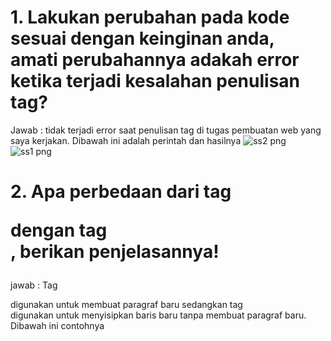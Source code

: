 # 1. Lakukan perubahan pada kode sesuai dengan keinginan anda, amati perubahannya adakah error ketika terjadi kesalahan penulisan tag?
Jawab : tidak terjadi error saat penulisan tag di tugas pembuatan web yang saya kerjakan. Dibawah ini adalah perintah dan hasilnya
![ss2 png](https://github.com/user-attachments/assets/fce63fe7-9f35-45d3-a17c-f00f67039fef)
![ss1 png](https://github.com/user-attachments/assets/8ad1d886-4c0a-4401-8a18-ff187bd33bdd)
# 2. Apa perbedaan dari tag <p> dengan tag <br>, berikan penjelasannya!
jawab : Tag <p> digunakan untuk membuat paragraf baru sedangkan tag <br> digunakan untuk menyisipkan baris baru tanpa membuat paragraf baru. Dibawah ini contohnya 
